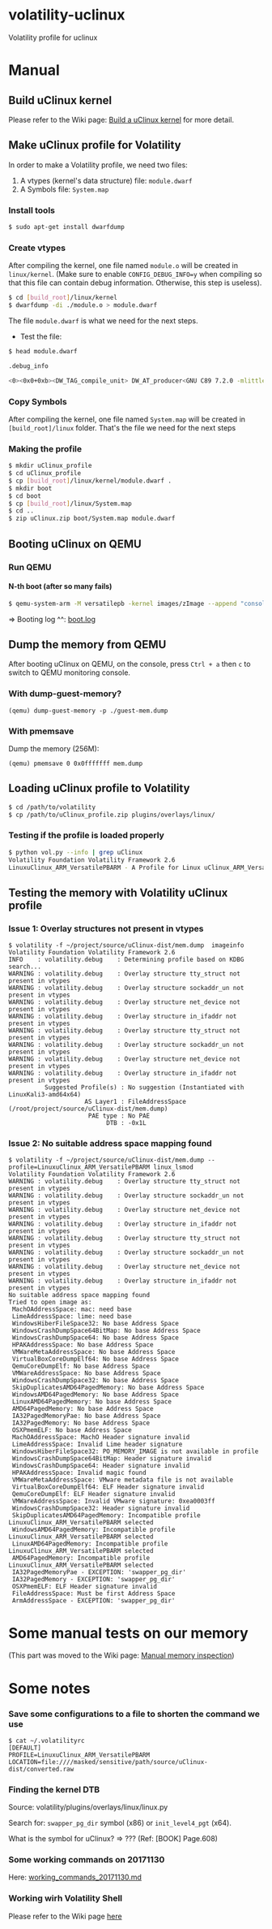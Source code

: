 # volatility-uclinux

Volatility profile for uclinux

# Manual

## Build uClinux kernel

Please refer to the Wiki page: [Build a uClinux kernel](../../wiki/Build-a-uClinux-kernel) for more detail.

## Make uClinux profile for Volatility

In order to make a Volatility profile, we need two files:

1. A vtypes (kernel's data structure) file: `module.dwarf`
2. A Symbols file: `System.map`

### Install tools

```bash
$ sudo apt-get install dwarfdump
```

### Create vtypes 

After compiling the kernel, one file named `module.o` will be created in `linux/kernel`. (Make sure to enable `CONFIG_DEBUG_INFO=y` when compiling so that this file can contain debug information. Otherwise, this step is useless).

```bash
$ cd [build_root]/linux/kernel
$ dwarfdump -di ./module.o > module.dwarf
```

The file `module.dwarf` is what we need for the next steps.

* Test the file:

```bash
$ head module.dwarf 

.debug_info

<0><0x0+0xb><DW_TAG_compile_unit> DW_AT_producer<GNU C89 7.2.0 -mlittle-endian -mabi=aapcs-linux -mno-thumb-interwork -mfpu=vfp -marm -march=armv5te -mtune=arm9tdmi -mfloat-abi=soft -mtls-dialect=gnu -g -Os -std=gnu90 -fno-strict-aliasing -fno-common -fno-dwarf2-cfi-asm -fno-ipa-sra -funwind-tables -fno-delete-null-pointer-checks -fno-stack-protector -fomit-frame-pointer -fno-var-tracking-assignments -fno-strict-overflow -fconserve-stack --param allow-store-data-races=0> DW_AT_language<DW_LANG_C89> DW_AT_name<kernel/module.c> DW_AT_comp_dir<...
```

### Copy Symbols

After compiling the kernel, one file named `System.map` will be created in `[build_root]/linux` folder. That's the file we need for the next steps

### Making the profile

```bash
$ mkdir uClinux_profile
$ cd uClinux_profile
$ cp [build_root]/linux/kernel/module.dwarf .
$ mkdir boot
$ cd boot
$ cp [build_root]/linux/System.map
$ cd ..
$ zip uClinux.zip boot/System.map module.dwarf
```

## Booting uClinux on QEMU

### Run QEMU

#### N-th boot (after so many fails)
```bash
$ qemu-system-arm -M versatilepb -kernel images/zImage --append "console=ttyAMA0,115200" -nographic
```

=> Booting log ^^: [boot.log](./boot.log)

## Dump the memory from QEMU

After booting uClinux on QEMU, on the console, press `Ctrl + a` then `c` to switch to QEMU monitoring console. 

### With dump-guest-memory?
```
(qemu) dump-guest-memory -p ./guest-mem.dump
```

### With pmemsave

Dump the memory (256M):
```
(qemu) pmemsave 0 0x0fffffff mem.dump
```

## Loading uClinux profile to Volatility

```bash
$ cd /path/to/volatility
$ cp /path/to/uClinux_profile.zip plugins/overlays/linux/
```

### Testing if the profile is loaded properly

```bash
$ python vol.py --info | grep uClinux
Volatility Foundation Volatility Framework 2.6
LinuxuClinux_ARM_VersatilePBARM - A Profile for Linux uClinux_ARM_VersatilePB ARM
```

## Testing the memory  with Volatility uClinux profile

### Issue 1: Overlay structures not present in vtypes

```
$ volatility -f ~/project/source/uClinux-dist/mem.dump  imageinfo
Volatility Foundation Volatility Framework 2.6
INFO    : volatility.debug    : Determining profile based on KDBG search...
WARNING : volatility.debug    : Overlay structure tty_struct not present in vtypes
WARNING : volatility.debug    : Overlay structure sockaddr_un not present in vtypes
WARNING : volatility.debug    : Overlay structure net_device not present in vtypes
WARNING : volatility.debug    : Overlay structure in_ifaddr not present in vtypes
WARNING : volatility.debug    : Overlay structure tty_struct not present in vtypes
WARNING : volatility.debug    : Overlay structure sockaddr_un not present in vtypes
WARNING : volatility.debug    : Overlay structure net_device not present in vtypes
WARNING : volatility.debug    : Overlay structure in_ifaddr not present in vtypes
          Suggested Profile(s) : No suggestion (Instantiated with LinuxKali3-amd64x64)
                     AS Layer1 : FileAddressSpace (/root/project/source/uClinux-dist/mem.dump)
                      PAE type : No PAE
                           DTB : -0x1L
```

### Issue 2: No suitable address space mapping found

```
$ volatility -f ~/project/source/uClinux-dist/mem.dump --profile=LinuxuClinux_ARM_VersatilePBARM linux_lsmod
Volatility Foundation Volatility Framework 2.6
WARNING : volatility.debug    : Overlay structure tty_struct not present in vtypes
WARNING : volatility.debug    : Overlay structure sockaddr_un not present in vtypes
WARNING : volatility.debug    : Overlay structure net_device not present in vtypes
WARNING : volatility.debug    : Overlay structure in_ifaddr not present in vtypes
WARNING : volatility.debug    : Overlay structure tty_struct not present in vtypes
WARNING : volatility.debug    : Overlay structure sockaddr_un not present in vtypes
WARNING : volatility.debug    : Overlay structure net_device not present in vtypes
WARNING : volatility.debug    : Overlay structure in_ifaddr not present in vtypes
No suitable address space mapping found
Tried to open image as:
 MachOAddressSpace: mac: need base
 LimeAddressSpace: lime: need base
 WindowsHiberFileSpace32: No base Address Space
 WindowsCrashDumpSpace64BitMap: No base Address Space
 WindowsCrashDumpSpace64: No base Address Space
 HPAKAddressSpace: No base Address Space
 VMWareMetaAddressSpace: No base Address Space
 VirtualBoxCoreDumpElf64: No base Address Space
 QemuCoreDumpElf: No base Address Space
 VMWareAddressSpace: No base Address Space
 WindowsCrashDumpSpace32: No base Address Space
 SkipDuplicatesAMD64PagedMemory: No base Address Space
 WindowsAMD64PagedMemory: No base Address Space
 LinuxAMD64PagedMemory: No base Address Space
 AMD64PagedMemory: No base Address Space
 IA32PagedMemoryPae: No base Address Space
 IA32PagedMemory: No base Address Space
 OSXPmemELF: No base Address Space
 MachOAddressSpace: MachO Header signature invalid
 LimeAddressSpace: Invalid Lime header signature
 WindowsHiberFileSpace32: PO_MEMORY_IMAGE is not available in profile
 WindowsCrashDumpSpace64BitMap: Header signature invalid
 WindowsCrashDumpSpace64: Header signature invalid
 HPAKAddressSpace: Invalid magic found
 VMWareMetaAddressSpace: VMware metadata file is not available
 VirtualBoxCoreDumpElf64: ELF Header signature invalid
 QemuCoreDumpElf: ELF Header signature invalid
 VMWareAddressSpace: Invalid VMware signature: 0xea0003ff
 WindowsCrashDumpSpace32: Header signature invalid
 SkipDuplicatesAMD64PagedMemory: Incompatible profile LinuxuClinux_ARM_VersatilePBARM selected
 WindowsAMD64PagedMemory: Incompatible profile LinuxuClinux_ARM_VersatilePBARM selected
 LinuxAMD64PagedMemory: Incompatible profile LinuxuClinux_ARM_VersatilePBARM selected
 AMD64PagedMemory: Incompatible profile LinuxuClinux_ARM_VersatilePBARM selected
 IA32PagedMemoryPae - EXCEPTION: 'swapper_pg_dir'
 IA32PagedMemory - EXCEPTION: 'swapper_pg_dir'
 OSXPmemELF: ELF Header signature invalid
 FileAddressSpace: Must be first Address Space
 ArmAddressSpace - EXCEPTION: 'swapper_pg_dir'
```

# Some manual tests on our memory

(This part was moved to the Wiki page: [Manual memory inspection](../../wiki/Manual-memory-inspection))

# Some notes

### Save some configurations to a file to shorten the command we use

```
$ cat ~/.volatilityrc 
[DEFAULT]
PROFILE=LinuxuClinux_ARM_VersatilePBARM
LOCATION=file:////masked/sensitive/path/source/uClinux-dist/converted.raw
```

### Finding the kernel DTB

Source: volatility/plugins/overlays/linux/linux.py

Search for: `swapper_pg_dir` symbol (x86) or `init_level4_pgt` (x64).

What is the symbol for uClinux? => ???
(Ref: [BOOK] Page.608)

### Some working commands on 20171130

Here: [working_commands_20171130.md](./working_commands_20171130.md)

### Working wirh Volatility Shell

Please refer to the Wiki page [here](../../wiki/Working-with-Volatility-shell)
